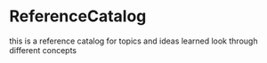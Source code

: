 # ReferenceCatalog

this is a reference catalog for topics and ideas learned
look through different concepts





